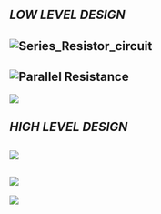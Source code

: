 ## ***LOW LEVEL DESIGN*** 
![Series_Resistor_circuit](https://user-images.githubusercontent.com/89680649/132283140-eee00ef6-4566-4dc1-9276-ab5a3eb7857c.png)
---------------------------------------------------------------------------------------------------------------------------
![Parallel Resistance](https://user-images.githubusercontent.com/89680649/132282336-412e56fa-c065-4a15-ad5d-33e54ee72381.png)
---------------------------------------------------------------------------------------------------------------------------
![](https://github.com/259881/Ltts-uttam/blob/e874c7fd6f12099d6734c8c43c8fac9881ea3aaf/2_Design/ohmconversion.png)

## ***HIGH LEVEL DESIGN***
![](https://github.com/259881/Ltts-uttam/blob/53323e7d26002b292f0fee57145d93901c2989aa/2.%20Design/Low%20level%20design-1.jpg)
-------------------------------------------------------------------------------------------------------------------------------
![](https://github.com/259881/Ltts-uttam/blob/87a90f778c21d15094644f39918698827c779b89/2.%20Design/LOW_LEVEL_DESIGN.jpg)
-------------------------------------------------------------------------------------------------------------------------------
![](https://github.com/259881/Ltts-uttam/blob/b2c337e8249c5752126ab4ef9d17057bac1906cd/2.%20Design/HIGH_LEVEL_DESIGN.svg)
